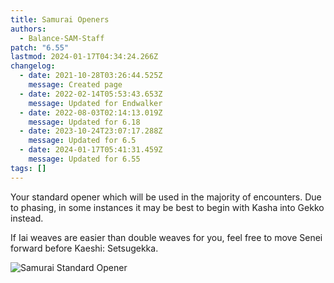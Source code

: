 ```yaml
---
title: Samurai Openers
authors:
  - Balance-SAM-Staff
patch: "6.55"
lastmod: 2024-01-17T04:34:24.266Z
changelog:
  - date: 2021-10-28T03:26:44.525Z
    message: Created page
  - date: 2022-02-14T05:53:43.653Z
    message: Updated for Endwalker
  - date: 2022-08-03T02:14:13.019Z
    message: Updated for 6.18
  - date: 2023-10-24T23:07:17.288Z
    message: Updated for 6.5
  - date: 2024-01-17T05:41:31.459Z
    message: Updated for 6.55
tags: []
---
```


Your standard opener which will be used in the majority of encounters. Due to phasing, in some instances it may be best to begin with Kasha into Gekko instead.

If Iai weaves are easier than double weaves for you, feel free to move Senei forward before Kaeshi: Setsugekka.

![](/img/jobs/sam/sam_ew_6_1_opener.png "Samurai Standard Opener")
